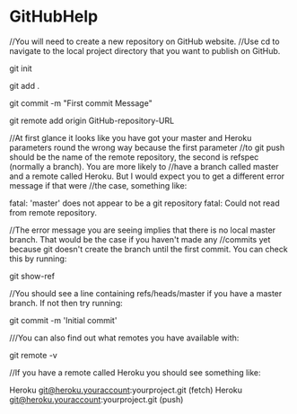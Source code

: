 # GitHubHelp

//You will need to create a new repository on GitHub website.
//Use cd to navigate to the local project directory that you want to publish on GitHub.

git init

git add .

git commit -m "First commit Message"

git remote add origin GitHub-repository-URL

//At first glance it looks like you have got your master and Heroku parameters round the wrong way because the first parameter //to git push should be the name of the remote repository, the second is refspec (normally a branch). You are more likely to //have a branch called master and a remote called Heroku. But I would expect you to get a different error message if that were //the case, something like:

fatal: 'master' does not appear to be a git repository
fatal: Could not read from remote repository.

//The error message you are seeing implies that there is no local master branch. That would be the case if you haven't made any //commits yet because git doesn't create the branch until the first commit. You can check this by running:

git show-ref

//You should see a line containing refs/heads/master if you have a master branch. If not then try running:

git commit -m 'Initial commit'

///You can also find out what remotes you have available with:

git remote -v

//If you have a remote called Heroku you should see something like:

Heroku  git@heroku.youraccount:yourproject.git (fetch)
Heroku  git@heroku.youraccount:yourproject.git (push)
